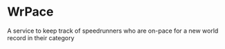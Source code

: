 # WrPace
A service to keep track of speedrunners who are on-pace for a new world record in their category
